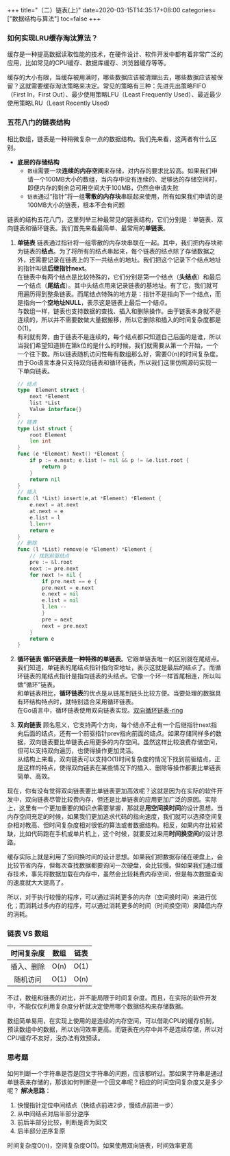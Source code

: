 +++
title="（二）链表(上)"
date=2020-03-15T14:35:17+08:00
categories=["数据结构与算法"]
toc=false
+++

### 如何实现LRU缓存淘汰算法？
缓存是一种提高数据读取性能的技术，在硬件设计、软件开发中都有着非常广泛的应用，比如常见的CPU缓存、数据库缓存、浏览器缓存等等。

缓存的大小有限，当缓存被用满时，哪些数据应该被清理出去，哪些数据应该被保留？这就需要缓存淘汰策略来决定。常见的策略有三种：先进先出策略FIFO（First In，First Out）、最少使用策略LFU（Least Frequently Used）、最近最少使用策略LRU（Least Recently Used）

### 五花八门的链表结构
相比数组，链表是一种稍微复杂一点的数据结构。我们先来看，这两者有什么区别。
+ **底层的存储结构**
  + `数组`需要一块**连续的内存空间**来存储，对内存的要求比较高。如果我们申请一个100MB大小的数组，当内存中没有连续的、足够达的存储空间时，即便内存的剩余总可用空间大于100MB，仍然会申请失败
  + `链表`通过“指针”将一组**零散的内存块**串联起来使用，所有如果我们申请的是100MB大小的链表，根本不会有问题

链表的结构五花八门，这里列举三种最常见的链表结构，它们分别是：单链表、双向链表和循环链表。我们首先来看最简单、最常用的**单链表**。

1. **单链表**
链表通过指针将一组零散的内存块串联在一起。其中，我们把内存块称为链表的**结点**。为了将所有的结点串起来，每个链表的结点除了存储数据之外，还需要记录在链表上的下一共结点的地址。我们把这个记录下个结点地址的指针叫做**后继指针next**。
<br/>在链表中有两个结点是比较特殊的，它们分别是第一个结点（<b>头结点</b>）和最后一个结点（<b>尾结点</b>）。其中头结点用来记录链表的基地址。有了它，我们就可用遍历得到整条链表。而尾结点特殊的地方是：指针不是指向下一个结点，而是指向一个**空地址NULL**，表示这是链表上最后一个结点。
<br/>与数组一样，链表也支持数据的查找、插入和删除操作。由于链表本身就不是连续的，所以并不需要数做大量据搬移，所以它删除和插入的时间复杂度都是O(1)。
<br/>有利就有弊，由于链表不是连续的，每个结点都只知道自己后面的是谁，所以当我们希望知道排在第k位的是什么的时候，我们就需要从第一个开始，一个一个往下数。所以链表随机访问性每有数组那么好，需要O(n)的时间复杂度。
<br/>由于Go语言本身只支持双向链表和循环链表，所以我们这里仿照源码实现一下单向链表。
    ```go
    // 结点
    type  Element struct {
        next *Element
        list *List
        Value interface{}
    }
    // 链表
    type List struct {
        root Element
        len int
    }
    func (e *Element) Next() *Element {
        if p := e.next; e.list != nil && p != &e.list.root {
            return p
        }
        return nil
    }
    // 插入
    func (l *List) insert(e,at *Element) *Element {
        e.next = at.next
        at.next = e
        e.list = l
        l.len++
        return e
    }
    // 删除
    func (l *List) remove(e *Element) *Element {
        // 找到前驱结点
        pre := &l.root
        next := pre.next
        for next != nil {
            if pre.next == e {
            pre.next = e.next
            e.next = nil
            e.list = nil
            l.len --
            }
            pre = next
            next = pre.next
        }
        return e
    }
    ```

2. **循环链表**
**循环链表是一种特殊的单链表**。它跟单链表唯一的区别就在尾结点。我们知道，单链表的尾结点指针指向空地址，表示这就是最后的结点了。而循环链表的尾结点指针是指向链表的头结点。它像一个环一样首尾相连，所以叫做“循环”链表。
<br/>和单链表相比，<b>循环链表</b>的优点是从链尾到链头比较方便。当要处理的数据具有环结构特点时，就特别适合采用循环链表。
<br/>在Go语言中，循环链表使用双向链表实现。[双向循环链表-ring](https://golang.google.cn/pkg/container/ring/#Ring)

3. **双向链表**
顾名思义，它支持两个方向，每个结点不止有一个后继指针next指向后面的结点，还有一个前驱指针prev指向前面的结点。如果存储同样多的数据，双向链表要比单链表占用更多的内存空间。虽然这样比较浪费存储空间，但可以支持双向遍历，也使得操作更加灵活。
<br/>从结构上来看，双向链表可以支持O(1)时间复杂度的情况下找到前驱结点，正是这样的特点，使得双向链表在某些情况下的插入、删除等操作都要比单链表简单、高效。

现在，你有没有觉得双向链表要比单链表更加高效呢？这就是因为在实际的软件开发中，双向链表尽管比较费内存，但还是比单链表的应用更加广泛的原因。实际上，这里有一个更加重要的知识点需要掌握，那就是**用空间换时间**的设计思想。当内存空间充足的时候，如果我们更加追求代码的指向速度，我们就可以选择空间复杂相对教高、但时间复杂度相对很低的算法或者数据结构。相反，如果内存比较紧缺，比如代码跑在手机或单片机上，这个时候，就要反过来用**时间换空间**的设计思路。

缓存实际上就是利用了空间换时间的设计思想。如果我们把数据存储在硬盘上，会比较节省内存，但每次查找数据都要询问一次硬盘，会比较慢。但如果我们通过缓存技术，事先将数据加载在内存中，虽然会比较耗费内存空间，但是每次数据查询的速度就大大提高了。

所以，对于执行较慢的程序，可以通过消耗更多的内存（空间换时间）来进行优化；而消耗过多内存的程序，可以通过消耗更多的时间（时间换空间）来降低内存的消耗。

### 链表 VS 数组
|时间复杂度|数组|链表|
|:--:|:--:|:--:|
|插入、删除|O(n)|O(1)|
|随机访问|O(1)|O(n)|
不过，数组和链表的对比，并不能局限于时间复杂度。而且，在实际的软件开发中，不能仅仅利用复杂度分析就决定使用哪个数据结构来存储数据。

数组简单易用，在实现上使用的是连续的内存空间，可以借助CPU的缓存机制，预读数组中的数据，所以访问效率更高。而链表在内存中并不是连续存储，所以对CPU缓存不友好，没办法有效预读。

### 思考题
如何判断一个字符串是否是回文字符串的问题，应该都听过。那如果字符串是通过单链表来存储的，那该如何判断是一个回文串呢？相应的时间空间复杂度又是多少呢？
**解决思路**：
1. 快慢指针定位中间结点（快结点前进2步，慢结点前进一步）
2. 从中间结点对后半部分逆序
3. 前后半部分比较，判断是否为回文
4. 后半部分逆序复原

时间复杂度O(n)，空间复杂度O(1)。如果使用双向链表，时间效率更高

